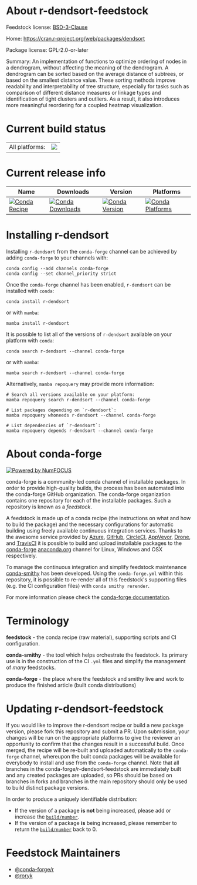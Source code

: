 About r-dendsort-feedstock
==========================

Feedstock license: [BSD-3-Clause](https://github.com/conda-forge/r-dendsort-feedstock/blob/main/LICENSE.txt)

Home: https://cran.r-project.org/web/packages/dendsort

Package license: GPL-2.0-or-later

Summary: An implementation of functions to optimize ordering of nodes in a dendrogram, without affecting the meaning of the dendrogram. A dendrogram can be sorted based on the average distance of subtrees, or based on the smallest distance value. These sorting methods improve readability and interpretability of tree structure, especially for tasks such as comparison of different distance measures or linkage types and identification of tight clusters and outliers. As a result, it also introduces more meaningful reordering for a coupled heatmap visualization.

Current build status
====================


<table><tr><td>All platforms:</td>
    <td>
      <a href="https://dev.azure.com/conda-forge/feedstock-builds/_build/latest?definitionId=5136&branchName=main">
        <img src="https://dev.azure.com/conda-forge/feedstock-builds/_apis/build/status/r-dendsort-feedstock?branchName=main">
      </a>
    </td>
  </tr>
</table>

Current release info
====================

| Name | Downloads | Version | Platforms |
| --- | --- | --- | --- |
| [![Conda Recipe](https://img.shields.io/badge/recipe-r--dendsort-green.svg)](https://anaconda.org/conda-forge/r-dendsort) | [![Conda Downloads](https://img.shields.io/conda/dn/conda-forge/r-dendsort.svg)](https://anaconda.org/conda-forge/r-dendsort) | [![Conda Version](https://img.shields.io/conda/vn/conda-forge/r-dendsort.svg)](https://anaconda.org/conda-forge/r-dendsort) | [![Conda Platforms](https://img.shields.io/conda/pn/conda-forge/r-dendsort.svg)](https://anaconda.org/conda-forge/r-dendsort) |

Installing r-dendsort
=====================

Installing `r-dendsort` from the `conda-forge` channel can be achieved by adding `conda-forge` to your channels with:

```
conda config --add channels conda-forge
conda config --set channel_priority strict
```

Once the `conda-forge` channel has been enabled, `r-dendsort` can be installed with `conda`:

```
conda install r-dendsort
```

or with `mamba`:

```
mamba install r-dendsort
```

It is possible to list all of the versions of `r-dendsort` available on your platform with `conda`:

```
conda search r-dendsort --channel conda-forge
```

or with `mamba`:

```
mamba search r-dendsort --channel conda-forge
```

Alternatively, `mamba repoquery` may provide more information:

```
# Search all versions available on your platform:
mamba repoquery search r-dendsort --channel conda-forge

# List packages depending on `r-dendsort`:
mamba repoquery whoneeds r-dendsort --channel conda-forge

# List dependencies of `r-dendsort`:
mamba repoquery depends r-dendsort --channel conda-forge
```


About conda-forge
=================

[![Powered by
NumFOCUS](https://img.shields.io/badge/powered%20by-NumFOCUS-orange.svg?style=flat&colorA=E1523D&colorB=007D8A)](https://numfocus.org)

conda-forge is a community-led conda channel of installable packages.
In order to provide high-quality builds, the process has been automated into the
conda-forge GitHub organization. The conda-forge organization contains one repository
for each of the installable packages. Such a repository is known as a *feedstock*.

A feedstock is made up of a conda recipe (the instructions on what and how to build
the package) and the necessary configurations for automatic building using freely
available continuous integration services. Thanks to the awesome service provided by
[Azure](https://azure.microsoft.com/en-us/services/devops/), [GitHub](https://github.com/),
[CircleCI](https://circleci.com/), [AppVeyor](https://www.appveyor.com/),
[Drone](https://cloud.drone.io/welcome), and [TravisCI](https://travis-ci.com/)
it is possible to build and upload installable packages to the
[conda-forge](https://anaconda.org/conda-forge) [anaconda.org](https://anaconda.org/)
channel for Linux, Windows and OSX respectively.

To manage the continuous integration and simplify feedstock maintenance
[conda-smithy](https://github.com/conda-forge/conda-smithy) has been developed.
Using the ``conda-forge.yml`` within this repository, it is possible to re-render all of
this feedstock's supporting files (e.g. the CI configuration files) with ``conda smithy rerender``.

For more information please check the [conda-forge documentation](https://conda-forge.org/docs/).

Terminology
===========

**feedstock** - the conda recipe (raw material), supporting scripts and CI configuration.

**conda-smithy** - the tool which helps orchestrate the feedstock.
                   Its primary use is in the construction of the CI ``.yml`` files
                   and simplify the management of *many* feedstocks.

**conda-forge** - the place where the feedstock and smithy live and work to
                  produce the finished article (built conda distributions)


Updating r-dendsort-feedstock
=============================

If you would like to improve the r-dendsort recipe or build a new
package version, please fork this repository and submit a PR. Upon submission,
your changes will be run on the appropriate platforms to give the reviewer an
opportunity to confirm that the changes result in a successful build. Once
merged, the recipe will be re-built and uploaded automatically to the
`conda-forge` channel, whereupon the built conda packages will be available for
everybody to install and use from the `conda-forge` channel.
Note that all branches in the conda-forge/r-dendsort-feedstock are
immediately built and any created packages are uploaded, so PRs should be based
on branches in forks and branches in the main repository should only be used to
build distinct package versions.

In order to produce a uniquely identifiable distribution:
 * If the version of a package **is not** being increased, please add or increase
   the [``build/number``](https://docs.conda.io/projects/conda-build/en/latest/resources/define-metadata.html#build-number-and-string).
 * If the version of a package **is** being increased, please remember to return
   the [``build/number``](https://docs.conda.io/projects/conda-build/en/latest/resources/define-metadata.html#build-number-and-string)
   back to 0.

Feedstock Maintainers
=====================

* [@conda-forge/r](https://github.com/conda-forge/r/)
* [@roryk](https://github.com/roryk/)

